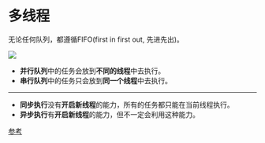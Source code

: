 # 多线程

无论任何队列，都遵循FIFO(first in first out, 先进先出)。

![](https://raw.githubusercontent.com/CocoaDebug/GCD/master/gcd.png)

- **并行队列**中的任务会放到**不同的线程**中去执行。
- **串行队列**中的任务只会放到**同一个线程**中去执行。

---

- **同步执行**没有**开启新线程**的能力，所有的任务都只能在当前线程执行。
- **异步执行**有**开启新线程**的能力，但不一定会利用这种能力。

[参考](https://www.jianshu.com/p/0aeb2848780d)